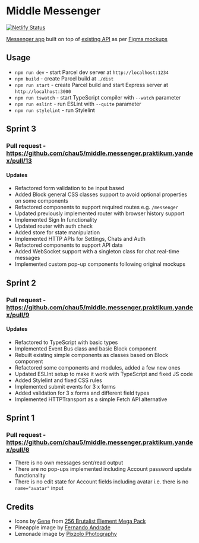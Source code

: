 # Middle Messenger

[![Netlify Status](https://api.netlify.com/api/v1/badges/14597e20-a13a-4e12-9baa-9de5a05bd954/deploy-status)](https://app.netlify.com/sites/middle-messenger-chausme/deploys)

[Messenger app](https://middle-messenger-chausme.netlify.app) built on top of [existing API](https://ya-praktikum.tech/api/v2/swagger) as per [Figma mockups](https://www.figma.com/file/sBhmIq6yUZIqBLoANYJkTh/Middle-Front-end-Chat-App)

## Usage

-   `npm run dev` - start Parcel dev server at `http://localhost:1234`
-   `npm build` - create Parcel build at `./dist`
-   `npm run start` - create Parcel build and start Express server at `http://localhost:3000`
-   `npm run tswatch` - start TypeScript compiler with `--watch` parameter
-   `npm run eslint` - run ESLint with `--quite` parameter
-   `npm run stylelint` - run Stylelint

## Sprint 3

### Pull request - https://github.com/chau5/middle.messenger.praktikum.yandex/pull/13

#### Updates

-   Refactored form validation to be input based
-   Added Block general CSS classes support to avoid optional properties on some components
-   Refactored components to support required routes e.g. `/messenger`
-   Updated previously implemented router with browser history support
-   Implemented Sign In functionality
-   Updated router with auth check
-   Added store for state manipulation
-   Implemented HTTP APIs for Settings, Chats and Auth
-   Refactored components to support API data
-   Added WebSocket support with a singleton class for chat real-time messages
-   Implemented custom pop-up components following original mockups

## Sprint 2

### Pull request - https://github.com/chau5/middle.messenger.praktikum.yandex/pull/9

#### Updates

-   Refactored to TypeScript with basic types
-   Implemented Event Bus class and basic Block component
-   Rebuilt existing simple components as classes based on Block component
-   Refactored some components and modules, added a few new ones
-   Updated ESLInt setup to make it work with TypeScript and fixed JS code
-   Added Stylelint and fixed CSS rules
-   Implemented submit events for 3 x forms
-   Added validation for 3 x forms and different field types
-   Implemented HTTPTransport as a simple Fetch API alternative

## Sprint 1

### Pull request - https://github.com/chau5/middle.messenger.praktikum.yandex/pull/6

-   There is no own messages sent/read output
-   There are no pop-ups implemented including Account password update functionality
-   There is no edit state for Account fields including avatar i.e. there is no `name="avatar"` input

## Credits

-   Icons by [Gene](https://cogentgene1.gumroad.com/) from [256 Brutalist Element Mega Pack](https://cogentgene1.gumroad.com/l/brutalist)
-   Pineapple image by [Fernando Andrade](https://unsplash.com/@thisisnando)
-   Lemonade image by [Pixzolo Photography](https://unsplash.com/@pixzolo)
